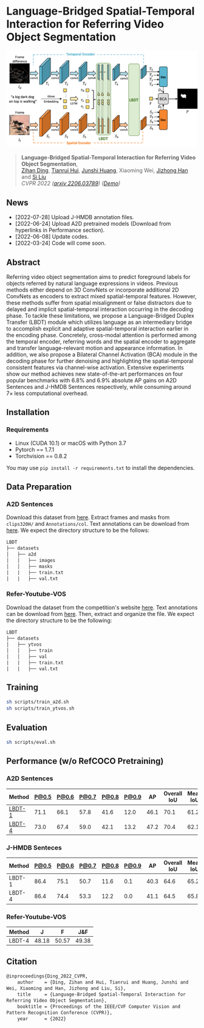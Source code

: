 # Language-Bridged Spatial-Temporal Interaction for Referring Video Object Segmentation

![](figures/framework.png)

> **Language-Bridged Spatial-Temporal Interaction for Referring Video Object Segmentation**, <br>
> [Zihan Ding](https://scholar.google.com/citations?user=czvpD10AAAAJ&hl=zh-TW), [Tianrui Hui](https://scholar.google.com/citations?user=ArjkrTkAAAAJ&hl=zh-TW), [Junshi Huang](https://scholar.google.com.sg/citations?user=FFB6lzQAAAAJ&hl=en), Xiaoming Wei, [Jizhong Han](https://scholar.google.com/citations?user=0b_BPiMAAAAJ&hl=en) and [Si Liu](https://scholar.google.com/citations?user=-QtVtNEAAAAJ&hl=en) <br>
> *CVPR 2022 ([arxiv 2206.03789](https://arxiv.org/abs/2206.03789)) ([Demo](https://www.youtube.com/watch?v=ECdx871CayA))*

## News

* [2022-07-28] Upload J-HMDB annotation files.
* [2022-06-24] Upload A2D pretrained models (Download from hyperlinks in Performance section).
* [2022-06-08] Update codes.
* [2022-03-24] Code will come soon.

## Abstract

Referring video object segmentation aims to predict foreground labels for objects referred by natural language expressions in videos. Previous methods either depend on 3D ConvNets or incorporate additional 2D ConvNets as encoders to extract mixed spatial-temporal features. However, these methods suffer from spatial misalignment or false distractors due to delayed and implicit spatial-temporal interaction occurring in the decoding phase. To tackle these limitations, we propose a Language-Bridged Duplex Transfer (LBDT) module which utilizes language as an intermediary bridge to accomplish explicit and adaptive spatial-temporal interaction earlier in the encoding phase. Concretely, cross-modal attention is performed among the temporal encoder, referring words and the spatial encoder to aggregate and transfer language-relevant motion and appearance information. In addition, we also propose a Bilateral Channel Activation (BCA) module in the decoding phase for further denoising and highlighting the spatial-temporal consistent features via channel-wise activation. Extensive experiments show our method achieves new state-of-the-art performances on four popular benchmarks with 6.8% and 6.9% absolute AP gains on A2D Sentences and J-HMDB Sentences respectively, while consuming around 7× less computational overhead.

## Installation

### Requirements

- Linux (CUDA 10.1) or macOS with Python 3.7
- Pytorch == 1.7.1
- Torchvision == 0.8.2

You may use `pip install -r requirements.txt` to install the dependencies.

## Data Preparation

### A2D Sentences 

Download this dataset from [here](https://web.eecs.umich.edu/~jjcorso/r/a2d/). Extract frames and masks from `clips320H/` and `Annotations/col`. Text annotations can be download from [here](https://drive.google.com/drive/folders/1cMJXEKVcxWm_LHSq04rMbHAvh-LcEgub?usp=sharing). We expect the directory structure to be the follows:

```
LBDT
├── datasets
│   ├── a2d
│   │   ├── images
│   │   ├── masks
|   |   ├── train.txt
|   |   ├── val.txt
```

### Refer-Youtube-VOS

Download the dataset from the competition's website [here](https://codalab.lisn.upsaclay.fr/competitions/3282). Text annotations can be download from [here](https://drive.google.com/drive/folders/1cMJXEKVcxWm_LHSq04rMbHAvh-LcEgub?usp=sharing). Then, extract and organize the file. We expect the directory structure to be the following:

```
LBDT
├── datasets
│   ├── ytvos
│   │   ├── train
│   │   ├── val
|   |   ├── train.txt
|   |   ├── val.txt
```

## Training

```bash
sh scripts/train_a2d.sh
sh scripts/train_ytvos.sh
```

## Evaluation

```bash
sh scripts/eval.sh
```

## Performance (w/o RefCOCO Pretraining)

### A2D Sentences

| Method | P@0.5 | P@0.6 | P@0.7 | P@0.8 | P@0.9 | AP   | Overall IoU | Mean IoU  |
| ------ | ----- | ----- | ----- | ----- | ----- | ---- | ----------- | --------  |
| [LBDT-1](https://drive.google.com/file/d/19DcWamgrUAOVia03J2C7NRzkXASo4U_M/view?usp=sharing) | 71.1  | 66.1  | 57.8  | 41.6  | 12.0  | 46.1 | 70.1        | 61.2      |
| [LBDT-4](https://drive.google.com/file/d/12mI2jUwW3MtpODv58jnywcuTCDhqa956/view?usp=sharing) | 73.0  | 67.4  | 59.0  | 42.1  | 13.2  | 47.2 | 70.4        | 62.1      |

### J-HMDB Senteces

| Method | P@0.5 | P@0.6 | P@0.7 | P@0.8 | P@0.9 | AP   | Overall IoU | Mean IoU  |
| ------ | ----- | ----- | ----- | ----- | ----- | ---- | ----------- | --------  |
| LBDT-1 | 86.4  | 75.1  | 50.7  | 11.6  | 0.1   | 40.3 | 64.6        | 65.2      |
| LBDT-4 | 86.4  | 74.4  | 53.3  | 12.2  | 0.0   | 41.1 | 64.5        | 65.8      |

### Refer-Youtube-VOS

| Method | J     | F     | J&F   |
| ------ | ----- | ----- | ----- |
| LBDT-4 | 48.18 | 50.57 | 49.38 |

## Citation

```
@inproceedings{Ding_2022_CVPR,
    author    = {Ding, Zihan and Hui, Tianrui and Huang, Junshi and Wei, Xiaoming and Han, Jizhong and Liu, Si},
    title     = {Language-Bridged Spatial-Temporal Interaction for Referring Video Object Segmentation},
    booktitle = {Proceedings of the IEEE/CVF Computer Vision and Pattern Recognition Conference (CVPR)},
    year      = {2022}
```